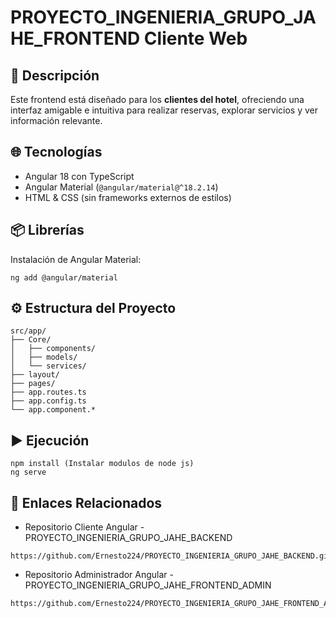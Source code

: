 # PROYECTO_INGENIERIA_GRUPO_JAHE_FRONTEND Cliente Web

## 🧾 Descripción
Este frontend está diseñado para los **clientes del hotel**, ofreciendo una interfaz amigable e intuitiva para realizar reservas, explorar servicios y ver información relevante.

## 🌐 Tecnologías
- Angular 18 con TypeScript
- Angular Material (`@angular/material@^18.2.14`)
- HTML & CSS (sin frameworks externos de estilos)

## 📦 Librerías
Instalación de Angular Material:
```
ng add @angular/material
```

## ⚙️ Estructura del Proyecto
```
src/app/
├── Core/
│   ├── components/
│   ├── models/
│   └── services/
├── layout/
├── pages/
├── app.routes.ts
├── app.config.ts
└── app.component.*
```

## ▶️ Ejecución
```
npm install (Instalar modulos de node js)
ng serve
```

## 📎 Enlaces Relacionados
- Repositorio Cliente Angular - PROYECTO_INGENIERIA_GRUPO_JAHE_BACKEND
```
https://github.com/Ernesto224/PROYECTO_INGENIERIA_GRUPO_JAHE_BACKEND.git
```
- Repositorio Administrador Angular - PROYECTO_INGENIERIA_GRUPO_JAHE_FRONTEND_ADMIN
```
https://github.com/Ernesto224/PROYECTO_INGENIERIA_GRUPO_JAHE_FRONTEND_ADMIN.git
```
